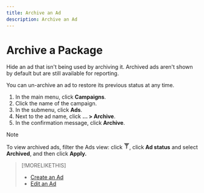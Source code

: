 ```yaml
---
title: Archive an Ad
description: Archive an Ad
---
```


# Archive a Package

Hide an ad that isn't being used by archiving it. Archived ads aren't shown by default but are still available for reporting.

You can un-archive an ad to restore its previous status at any time.

1. In the main menu, click **Campaigns**.
1. Click the name of the campaign.
1. In the submenu, click **Ads**.
1. Next to the ad name, click  **... > Archive**.
1. In the confirmation message, click **Archive**.

>[!NOTE]
>
>To view archived ads, filter the Ads view: click ![Filter button](/help/dsp/assets/filter.png), click **Ad status** and select **Archived**, and then click **Apply.**

>[!MORELIKETHIS]
>
>* [Create an Ad](ad-create.md)
>* [Edit an Ad](ad-edit.md)

<!--
MORE LIKE THIS:
Create an Ad
Duplicate an Ad
Edit an Ad
-->

